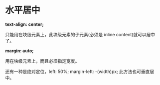 # 水平居中 #

<b>text-align: center;</b>

只能用在块级元素上，此块级元素的子元素(必须是 inline content)就可以居中了。

<b>margin: auto;</b>

用在块级元素上，而且必须指定宽度。

还有一种是绝对定位，left: 50%; margin-left: -(width)px; 此方法也可垂直居中。